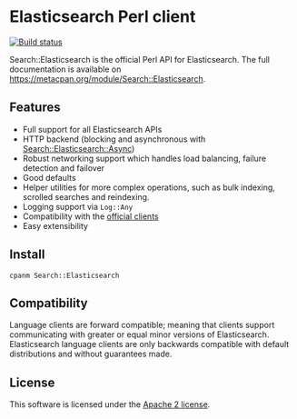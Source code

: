 # Elasticsearch Perl client

[![Build status](https://github.com/elastic/elasticsearch-perl/workflows/Perl%20module%20test/badge.svg)](https://github.com/elastic/elasticsearch-perl/actions)

Search::Elasticsearch is the official Perl API for Elasticsearch. 
The full documentation is available on https://metacpan.org/module/Search::Elasticsearch.

## Features

* Full support for all Elasticsearch APIs
* HTTP backend (blocking and asynchronous with [Search::Elasticsearch::Async](https://metacpan.org/module/Search::Elasticsearch::Async))
* Robust networking support which handles load balancing, failure detection and failover
* Good defaults
* Helper utilities for more complex operations, such as bulk indexing, scrolled searches and reindexing.
* Logging support via `Log::Any`
* Compatibility with the [official clients](https://www.elastic.co/guide/en/elasticsearch/client/index.html)
* Easy extensibility

## Install

```
cpanm Search::Elasticsearch
```

## Compatibility

Language clients are forward compatible; meaning that clients support communicating
with greater or equal minor versions of Elasticsearch. Elasticsearch language
clients are only backwards compatible with default distributions and without
guarantees made.

## License

This software is licensed under the [Apache 2 license](LICENSE).

